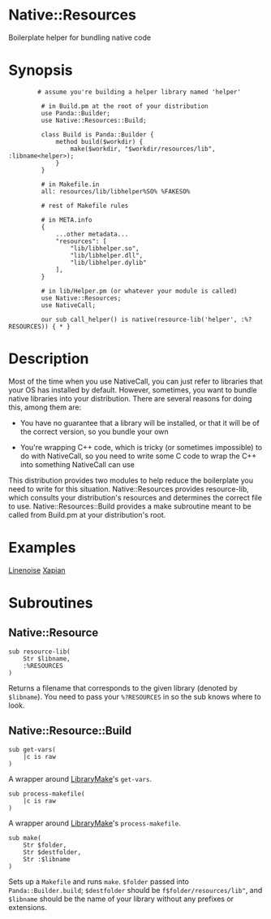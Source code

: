 # Native::Resources

Boilerplate helper for bundling native code

# Synopsis

```perl6
        # assume you're building a helper library named 'helper'

         # in Build.pm at the root of your distribution
         use Panda::Builder;
         use Native::Resources::Build;

         class Build is Panda::Builder {
             method build($workdir) {
                 make($workdir, "$workdir/resources/lib", :libname<helper>);
             }
         }

         # in Makefile.in
         all: resources/lib/libhelper%SO% %FAKESO%

         # rest of Makefile rules

         # in META.info
         {
             ...other metadata...
             "resources": [
                 "lib/libhelper.so",
                 "lib/libhelper.dll",
                 "lib/libhelper.dylib"
             ],
         }

         # in lib/Helper.pm (or whatever your module is called)
         use Native::Resources;
         use NativeCall;

         our sub call_helper() is native(resource-lib('helper', :%?RESOURCES)) { * }
```

# Description

Most of the time when you use NativeCall, you can just refer to libraries
that your OS has installed by default. However, sometimes, you want to
bundle native libraries into your distribution. There are several reasons
for doing this, among them are:

  * You have no guarantee that a library will be installed, or that it will be
  of the correct version, so you bundle your own

  * You're wrapping C++ code, which is tricky (or sometimes impossible) to do
  with NativeCall, so you need to write some C code to wrap the C++ into
  something NativeCall can use

This distribution provides two modules to help reduce the boilerplate you
need to write for this situation. Native::Resources provides resource-lib,
which consults your distribution's resources and determines the correct
file to use. Native::Resources::Build provides a make subroutine meant to
be called from Build.pm at your distribution's root.

# Examples

[Linenoise](https://github.com/hoelzro/p6-linenoise)
[Xapian](https://github.com/hoelzro/p6-xapian)

# Subroutines

## Native::Resource

```perl6
sub resource-lib(
	Str $libname,
	:%RESOURCES
)
```

Returns a filename that corresponds to the given library (denoted by `$libname`). You need to pass your `%?RESOURCES` in so the sub knows where to look.

## Native::Resource::Build

```perl6
sub get-vars(
	|c is raw
)
```
A wrapper around [LibraryMake](https://github.com/retupmoca/P6-LibraryMake)'s `get-vars`.

```perl6
sub process-makefile(
	|c is raw
)
```
A wrapper around [LibraryMake](https://github.com/retupmoca/P6-LibraryMake)'s `process-makefile`.

```perl6
sub make(
	Str $folder,
	Str $destfolder,
	Str :$libname
)
```
Sets up a `Makefile` and runs `make`. `$folder` passed into `Panda::Builder.build`; `$destfolder` should be `f$folder/resources/lib"`, and `$libname` should be the name of your library without any prefixes or extensions.
